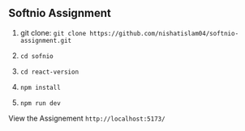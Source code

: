 
## Softnio Assignment

1. git clone: `git clone https://github.com/nishatislam04/softnio-assignment.git`

2.  `cd sofnio`

3. `cd react-version`

4.  `npm install`

5.  `npm run dev`

View the Assignement `http://localhost:5173/`

